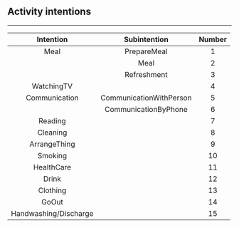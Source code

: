 ## Activity intentions
------------------------------------------------------------------------------
|    Intention     |   Subintention   |Number|
|:----------:|:------------:|:---:|
|Meal|PrepareMeal|1|
||Meal|2|
||Refreshment|3|
|WatchingTV||4|
|Communication|CommunicationWithPerson|5|
||CommunicationByPhone|6|
|Reading||7|
|Cleaning||8|
|ArrangeThing||9|
|Smoking||10|
|HealthCare||11|
|Drink||12|
|Clothing||13|
|GoOut||14|
|Handwashing/Discharge||15|
